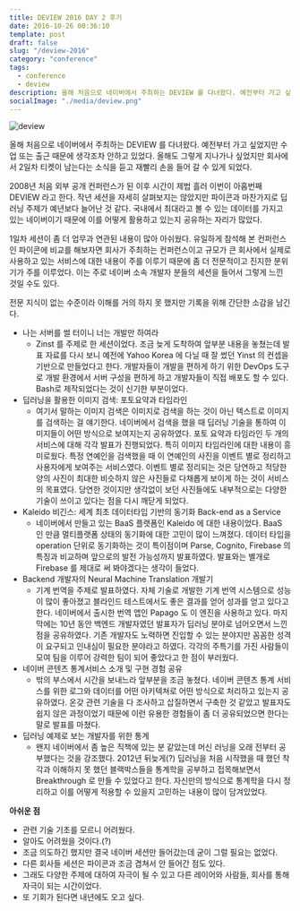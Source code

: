 ```yaml
---
title: DEVIEW 2016 DAY 2 후기
date: 2016-10-26 00:36:10
template: post
draft: false
slug: "/deview-2016"
category: "conference"
tags:
  - conference
  - deview
description: 올해 처음으로 네이버에서 주최하는 DEVIEW 를 다녀왔다. 예전부터 가고 싶었지만 수업 또는 출근 때문에 생각조차 안하고 있었다. 올해도 그렇게 지나가나 싶었지만 회사에서 2일차 티켓이 남는다는 소식을 듣고 재빨리 손을 들어 갈 수 있게 되었다.
socialImage: "./media/deview.png"
---
```


![deview](media/deview.png)

올해 처음으로 네이버에서 주최하는 DEVIEW 를 다녀왔다. 예전부터 가고 싶었지만 수업 또는 출근 때문에 생각조차 안하고 있었다. 올해도 그렇게 지나가나 싶었지만 회사에서 2일차 티켓이 남는다는 소식을 듣고 재빨리 손을 들어 갈 수 있게 되었다.

2008년 처음 외부 공개 컨퍼런스가 된 이후 시간이 제법 흘러 이번이 아홉번째 DEVIEW 라고 한다. 작년 세션을 자세히 살펴보지는 않았지만 파이콘과 마찬가지로 딥러닝 주제가 예년보다 늘어난 것 같다. 국내에서 최대라고 볼 수 있는 데이터를 가지고 있는 네이버이기 때문에 이를 어떻게 활용하고 있는지 공유하는 자리가 많았다.

1일차 세션이 좀 더 업무과 연관된 내용이 많아 아쉬웠다. 유일하게 참석해 본 컨퍼런스인 파이콘에 비교를 해보자면 회사가 주최하는 컨퍼런스이고 규모가 큰 회사에서 실제로 사용하고 있는 서비스에 대한 내용이 주를 이루기 때문에 좀 더 전문적이고 진지한 분위기가 주를 이루었다. 이는 주로 네이버 소속 개발자 분들의 세션을 들어서 그렇게 느낀 것일 수도 있다.

전문 지식이 없는 수준이라 이해를 거의 하지 못 했지만 기록을 위해 간단한 소감을 남긴다.

- 나는 서버를 썰 터이니 너는 개발만 하여라
  - Zinst 를 주제로 한 세션이었다. 조금 늦게 도착하여 앞부분 내용을 놓쳤는데 발표 자료를 다시 보니 예전에 Yahoo Korea 에 다닐 때 잘 썼던 Yinst 의 컨셉을 기반으로 만들었다고 한다. 개발자들이 개발을 편하게 하기 위한 DevOps 도구로 개발 환경에서 서버 구성을 편하게 하고 개발자들이 직접 배포도 할 수 있다. Bash로 제작되었다는 것이 신기한 부분이었다.
- 딥러닝을 활용한 이미지 검색: 포토요약과 타임라인
  - 여기서 말하는 이미지 검색은 이미지로 검색을 하는 것이 아닌 텍스트로 이미지를 검색하는 걸 얘기한다. 네이버에서 검색을 했을 때 딥러닝 기술을 통하여 이미지들이 어떤 방식으로 보여지는지 공유하였다. 포토 요약과 타임라인 두 개의 서비스에 대해 각각 발표가 진행되었다. 특히 이미지 타임라인에 대한 내용이 흥미로웠다. 특정 연예인을 검색했을 때 이 연예인의 사진을 이벤트 별로 정리하고 사용자에게 보여주는 서비스였다. 이벤트 별로 정리되는 것은 당연하고 적당한 양의 사진이 최대한 비슷하지 않은 사진들로 다채롭게 보이게 하는 것이 서비스의 목표였다. 당연한 것이지만 생각없이 보던 사진들에도 내부적으로는 다양한 기술이 쓰이고 있다는 점을 다시 깨닫게 되었다.
- Kaleido 비긴스: 세계 최초 데이터타입 기반의 동기화 Back-end as a Service
  - 네이버에서 만들고 있는 BaaS 플랫폼인 Kaleido 에 대한 내용이었다. BaaS 인 만큼 멀티플랫폼 상태의 동기화에 대한 고민이 많이 느껴졌다. 데이터 타입을 operation 단위로 동기화하는 것이 특이점이며 Parse, Cognito, Firebase 의 특징과 비교하며 앞으로의 발전 가능성까지 발표하였다. 발표와는 별개로 Firebase 를 제대로 써 봐야겠다는 생각이 들었다.
- Backend 개발자의 Neural Machine Translation 개발기
  - 기계 번역을 주제로 발표하였다. 자체 기술로 개발한 기계 번역 시스템으로 성능이 많이 좋아졌고 블라인드 테스트에서도 좋은 결과를 얻어 성과를 얻고 있다고 한다. 네이버에서 출시한 번역 앱인 Papago 도 이 엔진을 사용하고 있다. 마지막에는 10년 동안 백엔드 개발자였던 발표자가 딥러닝 분야로 넘어오면서 느낀 점을 공유하였다. 기존 개발자도 노력하면 진입할 수 있는 분야지만 꼼꼼한 성격이 요구되고 인내심이 필요한 분야라고 하였다. 각각의 주특기를 가진 사람들이 모여 팀을 이루어 강력한 팀이 되어 좋았다고 한 점이 부러웠다.
- 네이버 콘텐츠 통계서비스 소개 및 구현 경험 공유
  - 밖의 부스에서 시간을 보내느라 앞부분을 조금 놓쳤다. 네이버 콘텐츠 통계 서비스를 위한 로그와 데이터를 어떤 아키텍쳐로 어떤 방식으로 처리하고 있는지 공유하였다. 온갖 관련 기술을 다 조사하고 삽질하면서 구축한 것 같았고 발표자도 쉽지 않은 과정이었기 때문에 이런 유용한 경험들이 좀 더 공유되었으면 한다는 말로 발표를 마쳤다.
- 딥러닝 예제로 보는 개발자를 위한 통계
  - 왠지 네이버에서 좀 높은 직책에 있는 분 같았는데 머신 러닝을 오래 전부터 공부했다는 것을 강조했다. 2012년 뒤늦게(?) 딥러닝을 처음 시작했을 때 했던 착각과 이해하지 못 했던 블랙박스들을 통계학을 공부하고 접목해보면서 Breakthrough 로 만들 수 있었다고 한다. 자신만의 방식으로 통계학을 다시 정리하고 이를 어떻게 적용할 수 있을지 고민하는 내용이 많이 담겨있었다.

**아쉬운 점**

- 관련 기술 기초를 모르니 어려웠다.
- 알아도 어려웠을 것이다.(?)
- 조금 의도하긴 했지만 결국 네이버 세션만 들어갔는데 굳이 그럴 필요는 없었다.
- 다른 회사들 세션은 파이콘과 조금 겹쳐서 안 들어간 점도 있다.
- 그래도 다양한 주제에 대하여 자극이 될 수 있고 다른 레이어와 사람들, 회사를 통해 자극이 되는 시간이었다.
- 또 기회가 된다면 내년에도 오고 싶다.
